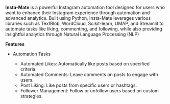 **Insta-Mate** is a powerful Instagram automation tool designed for users who want to enhance their Instagram experience through automation and advanced analytics. Built using Python, Insta-Mate leverages various libraries such as TextBlob, WordCloud, Scikit-learn, UMAP, and Streamlit to automate tasks like liking, commenting, and following, while also providing insightful analytics through Natural Language Processing (NLP)

**Features**

+ Automation Tasks

    * Automated Likes: Automatically like posts based on specified criteria.
    * Automated Comments: Leave comments on posts to engage with users.
    * Post Liking: Like posts from specific users or hashtags.
    * Follower Management: Follow or unfollow users based on custom strategies.
